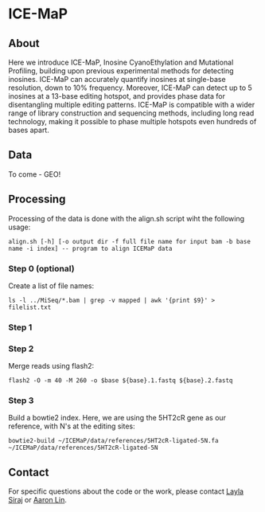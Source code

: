 # ICE-MaP
## About
Here we introduce ICE-MaP, Inosine CyanoEthylation and Mutational Profiling, building upon previous experimental methods for detecting inosines. ICE-MaP can accurately quantify inosines at single-base resolution, down to 10% frequency. Moreover, ICE-MaP can detect up to 5 inosines at a 13-base editing hotspot, and provides phase data for disentangling multiple editing patterns. ICE-MaP is compatible with a wider range of library construction and sequencing methods, including long read technology, making it possible to phase multiple  hotspots even hundreds of bases apart. 
## Data
To come - GEO!
## Processing
Processing of the data is done with the align.sh script wiht the following usage:

```align.sh [-h] [-o output dir -f full file name for input bam -b base name -i index] -- program to align ICEMaP data ```
### Step 0 (optional)
Create a list of file names:

```ls -l ../MiSeq/*.bam | grep -v mapped | awk '{print $9}' > filelist.txt```
### Step 1


### Step 2
Merge reads using flash2:

```flash2 -O -m 40 -M 260 -o $base ${base}.1.fastq ${base}.2.fastq```
### Step 3
Build a bowtie2 index. Here, we are using the 5HT2cR gene as our reference, with N's at the editing sites:

```bowtie2-build ~/ICEMaP/data/references/5HT2cR-ligated-5N.fa ~/ICEMaP/data/references/5HT2cR-ligated-5N ```

## Contact
For specific questions about the code or the work, please contact [Layla Siraj](layla.siraj@gmail.com) or [Aaron Lin](alin@broadinstitute.org).
